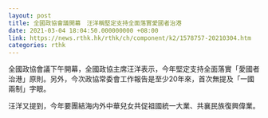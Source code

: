 ```yaml
---
layout: post
title: 全國政協會議開幕　汪洋稱堅定支持全面落實愛國者治港
date: 2021-03-04 18:04:50.000000000 +08:00
link: https://news.rthk.hk/rthk/ch/component/k2/1578757-20210304.htm
categories: rthk
---
```


全國政協會議下午開幕，全國政協主席汪洋表示，今年堅定支持全面落實「愛國者治港」原則。另外，今次政協常委會工作報告是至少20年來，首次無提及「一國兩制」字眼。

汪洋又提到，今年要團結海内外中華兒女共促祖國統一大業、共襄民族復興偉業。
